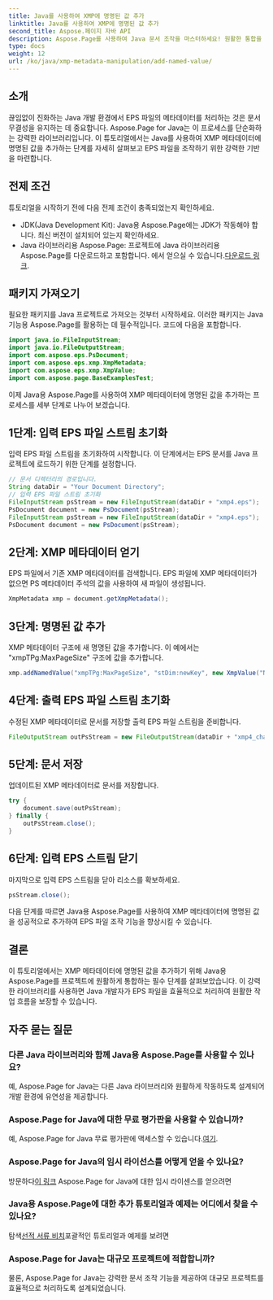 ```yaml
---
title: Java를 사용하여 XMP에 명명된 값 추가
linktitle: Java를 사용하여 XMP에 명명된 값 추가
second_title: Aspose.페이지 자바 API
description: Aspose.Page를 사용하여 Java 문서 조작을 마스터하세요! 원활한 통합을 위한 단계별 가이드를 통해 XMP 메타데이터에 명명된 값을 손쉽게 추가하세요.
type: docs
weight: 12
url: /ko/java/xmp-metadata-manipulation/add-named-value/
---
```

## 소개
끊임없이 진화하는 Java 개발 환경에서 EPS 파일의 메타데이터를 처리하는 것은 문서 무결성을 유지하는 데 중요합니다. Aspose.Page for Java는 이 프로세스를 단순화하는 강력한 라이브러리입니다. 이 튜토리얼에서는 Java를 사용하여 XMP 메타데이터에 명명된 값을 추가하는 단계를 자세히 살펴보고 EPS 파일을 조작하기 위한 강력한 기반을 마련합니다.
## 전제 조건
튜토리얼을 시작하기 전에 다음 전제 조건이 충족되었는지 확인하세요.
- JDK(Java Development Kit): Java용 Aspose.Page에는 JDK가 작동해야 합니다. 최신 버전이 설치되어 있는지 확인하세요.
- Java 라이브러리용 Aspose.Page: 프로젝트에 Java 라이브러리용 Aspose.Page를 다운로드하고 포함합니다. 에서 얻으실 수 있습니다.[다운로드 링크](https://releases.aspose.com/page/java/).
## 패키지 가져오기
필요한 패키지를 Java 프로젝트로 가져오는 것부터 시작하세요. 이러한 패키지는 Java 기능용 Aspose.Page를 활용하는 데 필수적입니다. 코드에 다음을 포함합니다.
```java
import java.io.FileInputStream;
import java.io.FileOutputStream;
import com.aspose.eps.PsDocument;
import com.aspose.eps.xmp.XmpMetadata;
import com.aspose.eps.xmp.XmpValue;
import com.aspose.page.BaseExamplesTest;
```
이제 Java용 Aspose.Page를 사용하여 XMP 메타데이터에 명명된 값을 추가하는 프로세스를 세부 단계로 나누어 보겠습니다.
## 1단계: 입력 EPS 파일 스트림 초기화
입력 EPS 파일 스트림을 초기화하여 시작합니다. 이 단계에서는 EPS 문서를 Java 프로젝트에 로드하기 위한 단계를 설정합니다.
```java
// 문서 디렉터리의 경로입니다.
String dataDir = "Your Document Directory";
// 입력 EPS 파일 스트림 초기화
FileInputStream psStream = new FileInputStream(dataDir + "xmp4.eps");
PsDocument document = new PsDocument(psStream);
FileInputStream psStream = new FileInputStream(dataDir + "xmp4.eps");
PsDocument document = new PsDocument(psStream);
```
## 2단계: XMP 메타데이터 얻기
EPS 파일에서 기존 XMP 메타데이터를 검색합니다. EPS 파일에 XMP 메타데이터가 없으면 PS 메타데이터 주석의 값을 사용하여 새 파일이 생성됩니다.
```java
XmpMetadata xmp = document.getXmpMetadata();
```
## 3단계: 명명된 값 추가
XMP 메타데이터 구조에 새 명명된 값을 추가합니다. 이 예에서는 "xmpTPg:MaxPageSize" 구조에 값을 추가합니다.
```java
xmp.addNamedValue("xmpTPg:MaxPageSize", "stDim:newKey", new XmpValue("NewValue"));
```
## 4단계: 출력 EPS 파일 스트림 초기화
수정된 XMP 메타데이터로 문서를 저장할 출력 EPS 파일 스트림을 준비합니다.
```java
FileOutputStream outPsStream = new FileOutputStream(dataDir + "xmp4_changed.eps");
```
## 5단계: 문서 저장
업데이트된 XMP 메타데이터로 문서를 저장합니다.
```java
try {
    document.save(outPsStream);
} finally {
    outPsStream.close();
}
```
## 6단계: 입력 EPS 스트림 닫기
마지막으로 입력 EPS 스트림을 닫아 리소스를 확보하세요.
```java
psStream.close();
```
다음 단계를 따르면 Java용 Aspose.Page를 사용하여 XMP 메타데이터에 명명된 값을 성공적으로 추가하여 EPS 파일 조작 기능을 향상시킬 수 있습니다.
## 결론
이 튜토리얼에서는 XMP 메타데이터에 명명된 값을 추가하기 위해 Java용 Aspose.Page를 프로젝트에 원활하게 통합하는 필수 단계를 살펴보았습니다. 이 강력한 라이브러리를 사용하면 Java 개발자가 EPS 파일을 효율적으로 처리하여 원활한 작업 흐름을 보장할 수 있습니다.
## 자주 묻는 질문
### 다른 Java 라이브러리와 함께 Java용 Aspose.Page를 사용할 수 있나요?
예, Aspose.Page for Java는 다른 Java 라이브러리와 원활하게 작동하도록 설계되어 개발 환경에 유연성을 제공합니다.
### Aspose.Page for Java에 대한 무료 평가판을 사용할 수 있습니까?
 예, Aspose.Page for Java 무료 평가판에 액세스할 수 있습니다.[여기](https://releases.aspose.com/).
### Aspose.Page for Java의 임시 라이선스를 어떻게 얻을 수 있나요?
 방문하다[이 링크](https://purchase.aspose.com/temporary-license/) Aspose.Page for Java에 대한 임시 라이센스를 얻으려면
### Java용 Aspose.Page에 대한 추가 튜토리얼과 예제는 어디에서 찾을 수 있나요?
 탐색[선적 서류 비치](https://reference.aspose.com/page/java/)포괄적인 튜토리얼과 예제를 보려면
### Aspose.Page for Java는 대규모 프로젝트에 적합합니까?
물론, Aspose.Page for Java는 강력한 문서 조작 기능을 제공하여 대규모 프로젝트를 효율적으로 처리하도록 설계되었습니다.